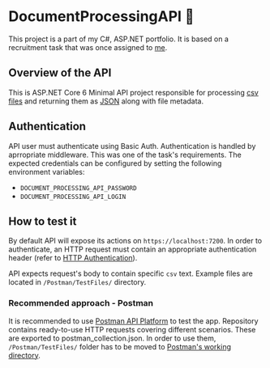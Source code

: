 # DocumentProcessingAPI 📁

This project is a part of my C#, ASP.NET portfolio. It is based on a recruitment task that was once assigned to [me](https://github.com/Emilkens).

## Overview of the API

This is ASP.NET Core 6 Minimal API project responsible for processing [csv files](https://en.wikipedia.org/wiki/Comma-separated_values) and returning them as [JSON](https://en.wikipedia.org/wiki/JSON) along with file metadata.

## Authentication

API user must authenticate using Basic Auth. Authentication is handled by aprropriate middleware. This was one of the task's requirements.  The expected credentials can be configured by setting the following environment variables:
- ```DOCUMENT_PROCESSING_API_PASSWORD```
- ```DOCUMENT_PROCESSING_API_LOGIN```

## How to test it

By default API will expose its actions on ```https://localhost:7200```.
In order to authenticate, an HTTP request must contain an appropriate authentication header (refer to [HTTP Authentication](https://developer.mozilla.org/en-US/docs/Web/HTTP/Authentication)).

 API expects request's body to contain specific ```csv``` text. Example files are located in ```/Postman/TestFiles/``` directory.

### Recommended approach - Postman
It is recommended to use [Postman API Platform](https://www.postman.com/) to test the app. Repository contains ready-to-use HTTP requests covering different scenarios. These are exported to postman_collection.json. In order to use them, ```/Postman/TestFiles/``` folder has to be moved to [Postman's working directory](https://learning.postman.com/docs/getting-started/settings/#working-directory).
